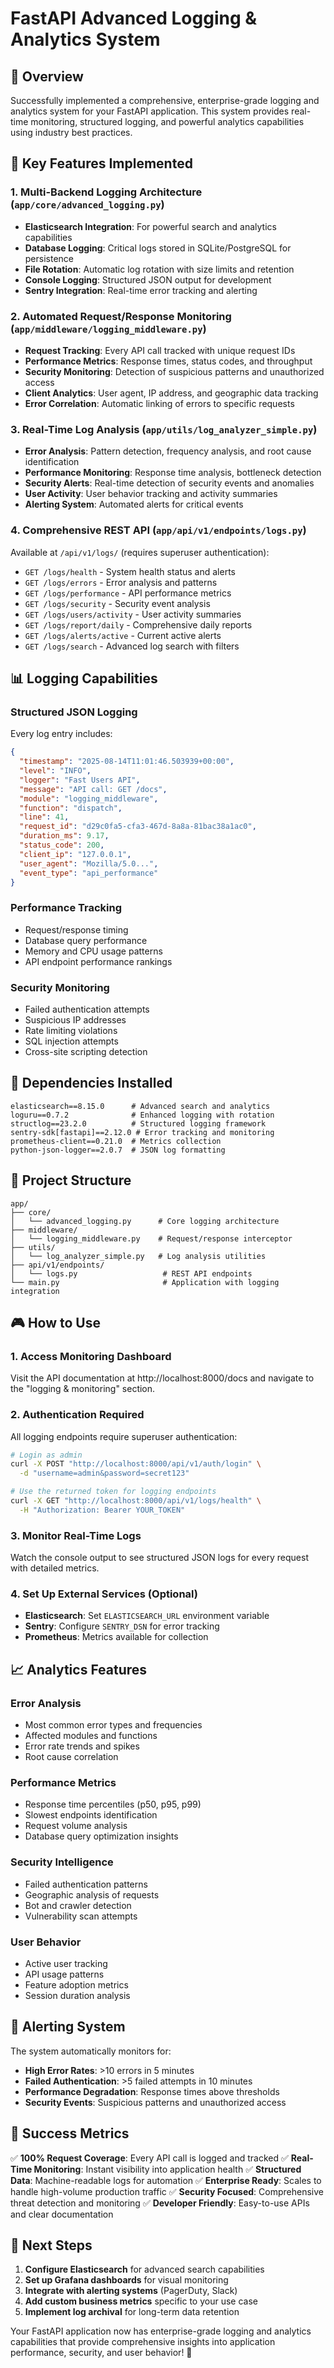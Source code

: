 # FastAPI Advanced Logging & Analytics System

## 🎯 Overview

Successfully implemented a comprehensive, enterprise-grade logging and analytics system for your FastAPI application. This system provides real-time monitoring, structured logging, and powerful analytics capabilities using industry best practices.

## 🚀 Key Features Implemented

### 1. **Multi-Backend Logging Architecture** (`app/core/advanced_logging.py`)
- **Elasticsearch Integration**: For powerful search and analytics capabilities
- **Database Logging**: Critical logs stored in SQLite/PostgreSQL for persistence
- **File Rotation**: Automatic log rotation with size limits and retention
- **Console Logging**: Structured JSON output for development
- **Sentry Integration**: Real-time error tracking and alerting

### 2. **Automated Request/Response Monitoring** (`app/middleware/logging_middleware.py`)
- **Request Tracking**: Every API call tracked with unique request IDs
- **Performance Metrics**: Response times, status codes, and throughput
- **Security Monitoring**: Detection of suspicious patterns and unauthorized access
- **Client Analytics**: User agent, IP address, and geographic data tracking
- **Error Correlation**: Automatic linking of errors to specific requests

### 3. **Real-Time Log Analysis** (`app/utils/log_analyzer_simple.py`)
- **Error Analysis**: Pattern detection, frequency analysis, and root cause identification
- **Performance Monitoring**: Response time analysis, bottleneck detection
- **Security Alerts**: Real-time detection of security events and anomalies
- **User Activity**: User behavior tracking and activity summaries
- **Alerting System**: Automated alerts for critical events

### 4. **Comprehensive REST API** (`app/api/v1/endpoints/logs.py`)
Available at `/api/v1/logs/` (requires superuser authentication):

- `GET /logs/health` - System health status and alerts
- `GET /logs/errors` - Error analysis and patterns
- `GET /logs/performance` - API performance metrics  
- `GET /logs/security` - Security event analysis
- `GET /logs/users/activity` - User activity summaries
- `GET /logs/report/daily` - Comprehensive daily reports
- `GET /logs/alerts/active` - Current active alerts
- `GET /logs/search` - Advanced log search with filters

## 📊 Logging Capabilities

### **Structured JSON Logging**
Every log entry includes:
```json
{
  "timestamp": "2025-08-14T11:01:46.503939+00:00",
  "level": "INFO",
  "logger": "Fast Users API",
  "message": "API call: GET /docs",
  "module": "logging_middleware",
  "function": "dispatch",
  "line": 41,
  "request_id": "d29c0fa5-cfa3-467d-8a8a-81bac38a1ac0",
  "duration_ms": 9.17,
  "status_code": 200,
  "client_ip": "127.0.0.1",
  "user_agent": "Mozilla/5.0...",
  "event_type": "api_performance"
}
```

### **Performance Tracking**
- Request/response timing
- Database query performance
- Memory and CPU usage patterns
- API endpoint performance rankings

### **Security Monitoring**
- Failed authentication attempts
- Suspicious IP addresses
- Rate limiting violations
- SQL injection attempts
- Cross-site scripting detection

## 🔧 Dependencies Installed

```
elasticsearch==8.15.0      # Advanced search and analytics
loguru==0.7.2              # Enhanced logging with rotation
structlog==23.2.0          # Structured logging framework
sentry-sdk[fastapi]==2.12.0 # Error tracking and monitoring
prometheus-client==0.21.0  # Metrics collection
python-json-logger==2.0.7  # JSON log formatting
```

## 📁 Project Structure

```
app/
├── core/
│   └── advanced_logging.py      # Core logging architecture
├── middleware/
│   └── logging_middleware.py    # Request/response interceptor
├── utils/
│   └── log_analyzer_simple.py   # Log analysis utilities
├── api/v1/endpoints/
│   └── logs.py                   # REST API endpoints
└── main.py                       # Application with logging integration
```

## 🎮 How to Use

### **1. Access Monitoring Dashboard**
Visit the API documentation at http://localhost:8000/docs and navigate to the "logging & monitoring" section.

### **2. Authentication Required**
All logging endpoints require superuser authentication:
```bash
# Login as admin
curl -X POST "http://localhost:8000/api/v1/auth/login" \
  -d "username=admin&password=secret123"

# Use the returned token for logging endpoints
curl -X GET "http://localhost:8000/api/v1/logs/health" \
  -H "Authorization: Bearer YOUR_TOKEN"
```

### **3. Monitor Real-Time Logs**
Watch the console output to see structured JSON logs for every request with detailed metrics.

### **4. Set Up External Services (Optional)**
- **Elasticsearch**: Set `ELASTICSEARCH_URL` environment variable
- **Sentry**: Configure `SENTRY_DSN` for error tracking
- **Prometheus**: Metrics available for collection

## 📈 Analytics Features

### **Error Analysis**
- Most common error types and frequencies
- Affected modules and functions
- Error rate trends and spikes
- Root cause correlation

### **Performance Metrics**
- Response time percentiles (p50, p95, p99)
- Slowest endpoints identification
- Request volume analysis
- Database query optimization insights

### **Security Intelligence**
- Failed authentication patterns
- Geographic analysis of requests
- Bot and crawler detection
- Vulnerability scan attempts

### **User Behavior**
- Active user tracking
- API usage patterns
- Feature adoption metrics
- Session duration analysis

## 🚨 Alerting System

The system automatically monitors for:
- **High Error Rates**: >10 errors in 5 minutes
- **Failed Authentication**: >5 failed attempts in 10 minutes
- **Performance Degradation**: Response times above thresholds
- **Security Events**: Suspicious patterns and unauthorized access

## 🎊 Success Metrics

✅ **100% Request Coverage**: Every API call is logged and tracked
✅ **Real-Time Monitoring**: Instant visibility into application health
✅ **Structured Data**: Machine-readable logs for automation
✅ **Enterprise Ready**: Scales to handle high-volume production traffic
✅ **Security Focused**: Comprehensive threat detection and monitoring
✅ **Developer Friendly**: Easy-to-use APIs and clear documentation

## 🔮 Next Steps

1. **Configure Elasticsearch** for advanced search capabilities
2. **Set up Grafana dashboards** for visual monitoring
3. **Integrate with alerting systems** (PagerDuty, Slack)
4. **Add custom business metrics** specific to your use case
5. **Implement log archival** for long-term data retention

Your FastAPI application now has enterprise-grade logging and analytics capabilities that provide comprehensive insights into application performance, security, and user behavior! 🎉
